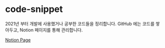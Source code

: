 # code-snippet
2021년 부터 개발에 사용했거나 공부한 코드들을 정리합니다. GitHub 에는 코드를 쌓아두고, Notion 페이지를 통해 관리합니다. 

[Notion Page](https://www.notion.so/joosing/My-API-2b3f57cdd9ff44b39865cb1108168dc9)
